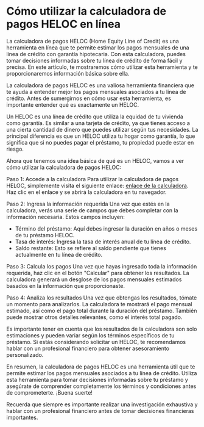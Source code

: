 Cómo utilizar la calculadora de pagos HELOC en línea
====================================================

La calculadora de pagos HELOC (Home Equity Line of Credit) es una herramienta en línea que te permite estimar los pagos mensuales de una línea de crédito con garantía hipotecaria. Con esta calculadora, puedes tomar decisiones informadas sobre tu línea de crédito de forma fácil y precisa. En este artículo, te mostraremos cómo utilizar esta herramienta y te proporcionaremos información básica sobre ella.

La calculadora de pagos HELOC es una valiosa herramienta financiera que te ayuda a entender mejor los pagos mensuales asociados a tu línea de crédito. Antes de sumergirnos en cómo usar esta herramienta, es importante entender qué es exactamente un HELOC.

Un HELOC es una línea de crédito que utiliza la equidad de tu vivienda como garantía. Es similar a una tarjeta de crédito, ya que tienes acceso a una cierta cantidad de dinero que puedes utilizar según tus necesidades. La principal diferencia es que un HELOC utiliza tu hogar como garantía, lo que significa que si no puedes pagar el préstamo, tu propiedad puede estar en riesgo.

Ahora que tenemos una idea básica de qué es un HELOC, vamos a ver cómo utilizar la calculadora de pagos HELOC:

Paso 1: Accede a la calculadora Para utilizar la calculadora de pagos HELOC, simplemente visita el siguiente enlace: [enlace de la calculadora](https://www.onlinecalculatorsfree.com/es/financial/heloc-payment-calculator.html). Haz clic en el enlace y se abrirá la calculadora en tu navegador.

Paso 2: Ingresa la información requerida Una vez que estés en la calculadora, verás una serie de campos que debes completar con la información necesaria. Estos campos incluyen:

- Término del préstamo: Aquí debes ingresar la duración en años o meses de tu préstamo HELOC.
- Tasa de interés: Ingresa la tasa de interés anual de tu línea de crédito.
- Saldo restante: Esto se refiere al saldo pendiente que tienes actualmente en tu línea de crédito.

Paso 3: Calcula los pagos Una vez que hayas ingresado toda la información requerida, haz clic en el botón "Calcular" para obtener los resultados. La calculadora generará un desglose de los pagos mensuales estimados basados en la información que proporcionaste.

Paso 4: Analiza los resultados Una vez que obtengas los resultados, tómate un momento para analizarlos. La calculadora te mostrará el pago mensual estimado, así como el pago total durante la duración del préstamo. También puede mostrar otros detalles relevantes, como el interés total pagado.

Es importante tener en cuenta que los resultados de la calculadora son solo estimaciones y pueden variar según los términos específicos de tu préstamo. Si estás considerando solicitar un HELOC, te recomendamos hablar con un profesional financiero para obtener asesoramiento personalizado.

En resumen, la calculadora de pagos HELOC es una herramienta útil que te permite estimar los pagos mensuales asociados a tu línea de crédito. Utiliza esta herramienta para tomar decisiones informadas sobre tu préstamo y asegúrate de comprender completamente los términos y condiciones antes de comprometerte. ¡Buena suerte!

Recuerda que siempre es importante realizar una investigación exhaustiva y hablar con un profesional financiero antes de tomar decisiones financieras importantes.